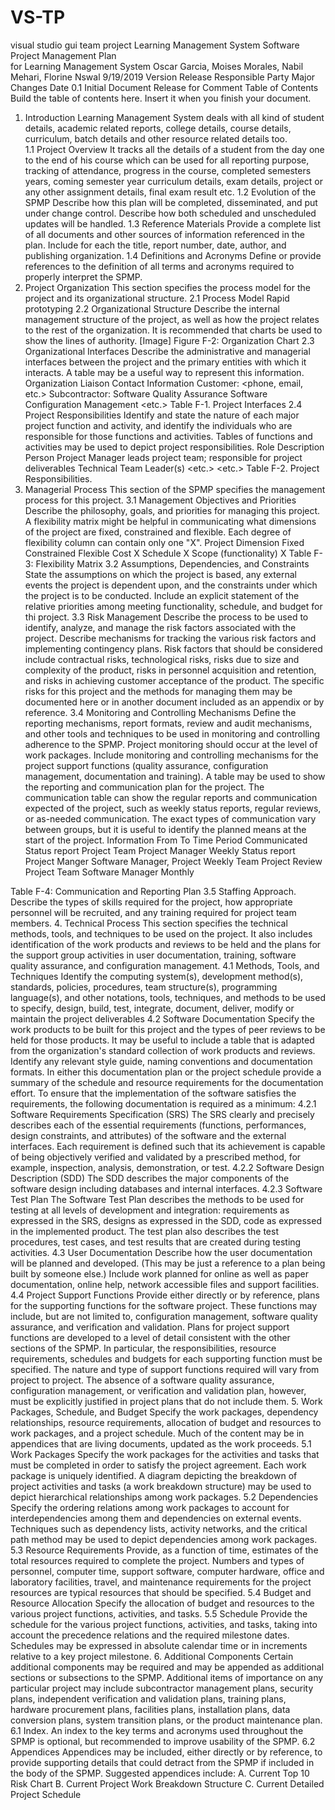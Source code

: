 # VS-TP
visual studio gui team project
Learning Management System
                           Software Project Management Plan                                     
                              for
                             Learning Management System
Oscar Garcia, Moises Morales, Nabil Mehari, Florine Nswal
                                   9/19/2019
Version Release	Responsible Party	Major Changes	Date
0.1	Initial Document Release for Comment
Table of Contents
Build the table of contents here. Insert it when you finish your document.
1.	Introduction
Learning Management System deals with all kind of student details, academic related reports, college details, course details, curriculum, batch details and other resource related details too.  
1.1	Project Overview
It tracks all the details of a student from the day one to the end of his course which can be used for all reporting purpose, tracking of attendance, progress in the course, completed semesters years, coming semester year curriculum details, exam details, project or any other assignment details, final exam result etc.
1.2	Evolution of the SPMP
Describe how this plan will be completed, disseminated, and put under change control.  Describe how both scheduled and unscheduled updates will be handled.
1.3	Reference Materials
Provide a complete list of all documents and other sources of information referenced in the plan. Include for each the title, report number, date, author, and publishing organization.
1.4	Definitions and Acronyms
Define or provide references to the definition of all terms and acronyms required to properly interpret the SPMP.
2.	Project Organization
This section specifies the process model for the project and its organizational structure.
2.1  Process Model
Rapid prototyping 
2.2  Organizational Structure
Describe the internal management structure of the project, as well as how the project relates to the rest of the organization. It is recommended that charts be used to show the lines of authority.
    [Image]
Figure F-2: Organization Chart
2.3  Organizational Interfaces
Describe the administrative and managerial interfaces between the project and the primary entities with which it interacts.   A table may be a useful way to represent this information.
Organization	Liaison            Contact Information
Customer: <name>               <name>             <phone, email, etc.>
Subcontractor: <name>
Software Quality Assurance
Software Configuration
Management
<etc.>
Table F-1. Project Interfaces
2.4  Project Responsibilities
Identify and state the nature of each major project function and activity, and identify the individuals who are responsible for those functions and activities.  Tables of functions and activities may be used to depict project responsibilities.
Role	Description                 Person
Project Manager         leads project team;         <name>                        	responsible for project deliverables Technical Team Leader(s)<define as locally used>    <name>
<etc.>                  <etc.>
Table F-2.  Project Responsibilities.
3.	Managerial Process
This section of the SPMP specifies the management process for this project.
3.1  Management Objectives and Priorities
Describe the philosophy, goals, and priorities for managing this project. A flexibility matrix might be helpful in communicating what dimensions of the project are fixed, constrained and flexible. Each degree of flexibility column can contain only one "X".
Project Dimension              Fixed        Constrained     Flexible
Cost                                               	X
Schedule                             X
Scope (functionality)                                              	X
Table F-3: Flexibility Matrix
3.2  Assumptions, Dependencies, and Constraints
State the assumptions on which the project is based, any external events the project is dependent upon, and the constraints under which the project is to be conducted.  Include an explicit statement of the relative priorities among meeting functionality,  schedule, and budget for thi project.
3.3  Risk Management
Describe the process to be used to identify, analyze, and manage the risk factors associated with the project.  Describe mechanisms for tracking the various risk factors and implementing contingency plans.  Risk factors that should be considered include contractual risks, technological risks, risks due to size and complexity of the product, risks in personnel acquisition and retention, and risks in achieving customer acceptance of the product.
The specific risks for this project and the methods for managing them may be documented here or in another document included as an appendix or by reference.
3.4  Monitoring and Controlling Mechanisms
Define the reporting mechanisms, report formats, review and audit mechanisms, and other tools and techniques to be used in monitoring and controlling adherence to the SPMP.  Project monitoring should occur at the level of work packages. Include monitoring and controlling mechanisms for the project support functions (quality assurance, configuration management, documentation and training).
A table may be used to show the reporting and communication plan for the project. The communication table can show the regular reports and communication expected of the project, such as weekly status reports, regular reviews, or as-needed communication.  The exact types of communication vary between groups, but it is useful to identify the planned means at the start of the project.
Information        From                  To            Time Period
Communicated
Status report   Project Team   Project Manager           Weekly
Status report   Project Manger Software Manager, Project Weekly
                               Team
Project Review  Project Team   Software Manager          Monthly
<etc>
Table F-4: Communication and Reporting Plan
3.5  Staffing Approach.
Describe the types of skills required for the project, how appropriate personnel will be recruited, and any training required for project team members.
4.	Technical Process
This section specifies the technical methods, tools, and techniques to be used on the project.  It also includes identification of the work products and reviews to be held and the plans for the support group activities in user documentation, training, software quality assurance, and configuration management.
4.1  Methods, Tools, and Techniques
Identify the computing system(s), development method(s), standards, policies, procedures, team structure(s), programming language(s), and other notations, tools, techniques, and methods to be used to specify, design, build, test, integrate, document, deliver, modify or maintain the project deliverables
4.2  Software Documentation
Specify the work products to be built for this project and the types of peer reviews to be held for those products.  It may be useful to include a table that is adapted from the organization's standard collection of work products and reviews.  Identify any relevant style guide, naming conventions and documentation formats.  In either this documentation plan or the project schedule provide a summary of the schedule and resource requirements for the documentation effort.
To ensure that the implementation of the software satisfies the requirements, the following documentation is required as a minimum: 4.2.1  Software Requirements Specification (SRS)
The SRS clearly and precisely describes each of the essential requirements (functions, performances, design constraints, and attributes) of the software and the external interfaces.  Each requirement is defined such that its achievement is capable of being objectively verified and validated by a prescribed method, for example, inspection, analysis, demonstration, or test.
4.2.2  Software Design Description (SDD)
The SDD describes the major components of the software design including databases and internal interfaces.
4.2.3  Software Test Plan
The Software Test Plan describes the methods to be used for testing at all levels of development and integration: requirements as expressed in the SRS, designs as expressed in the SDD, code as expressed in the implemented product.  The test plan also describes the test procedures, test cases, and test results that are created during testing activities.
4.3  User Documentation
Describe how the user documentation will be planned and developed.  (This may be just a reference to a plan being built by someone else.)  Include work planned for online as well as paper documentation, online help, network accessible files and support facilities.
4.4  Project Support Functions
Provide either directly or by reference, plans for the supporting functions for the software project. These functions may include, but are not limited to, configuration management, software quality assurance, and verification and validation.  Plans for project support functions are developed to a level of detail consistent with the other sections of the SPMP.  In particular, the responsibilities, resource requirements, schedules and budgets for each supporting function must be specified.  The nature and type of support functions required will vary from project to project.  The absence of a software quality assurance, configuration management, or verification and validation plan, however, must be explicitly justified in project plans that do not include them.
5.	Work Packages, Schedule, and Budget
Specify the work packages, dependency relationships, resource requirements, allocation of budget and resources to work packages, and a project schedule.  Much of the content may be in appendices that are living documents, updated as the work proceeds.
5.1  Work Packages
Specify the work packages for the activities and tasks that must be completed in order to satisfy the project agreement.  Each work package is uniquely identified.  A diagram depicting the breakdown of project activities and tasks (a work breakdown structure) may be used to depict hierarchical relationships among work packages.
5.2  Dependencies
Specify the ordering relations among work packages to account for interdependencies among them and dependencies on external events.
Techniques such as dependency lists, activity networks, and the critical path method may be used to depict dependencies among work packages.
5.3  Resource Requirements
Provide, as a function of time, estimates of the total resources required to complete the project. Numbers and types of personnel, computer time, support software, computer hardware, office and laboratory facilities, travel, and maintenance requirements for the project resources are typical resources that should be specified.
5.4  Budget and Resource Allocation
Specify the allocation of budget and resources to the various project functions, activities, and tasks.
5.5  Schedule
Provide the schedule for the various project functions, activities, and tasks, taking into account the precedence relations and the required milestone dates.  Schedules may be expressed in absolute calendar time or in increments relative to a key project milestone.
6.	Additional Components
Certain additional components may be required and may be appended as additional sections or subsections to the SPMP.  Additional items of importance on any particular project may include subcontractor management plans, security plans, independent verification and validation plans, training plans, hardware procurement plans, facilities plans, installation plans, data conversion plans, system transition plans, or the product maintenance plan.
6.1  Index.
An index to the key terms and acronyms used throughout the SPMP is optional, but recommended to improve usability of the SPMP.
6.2  Appendices
Appendices may be included, either directly or by reference, to provide supporting details that could detract from the SPMP if included in the body of the SPMP.  Suggested appendices include:
A.	Current Top 10 Risk Chart
B.	Current Project Work Breakdown Structure
C.	Current Detailed Project Schedule
